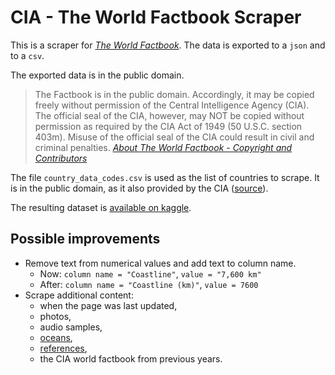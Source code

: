 # CIA - The World Factbook Scraper
This is a scraper for [*The World Factbook*](https://www.cia.gov/the-world-factbook/).
The data is exported to a `json` and to a `csv`.

The exported data is in the public domain.
> The Factbook is in the public domain. Accordingly, it may be copied freely without permission of the Central Intelligence Agency (CIA). The official seal of the CIA, however, may NOT be copied without permission as required by the CIA Act of 1949 (50 U.S.C. section 403m). Misuse of the official seal of the CIA could result in civil and criminal penalties.
*[About The World Factbook - Copyright and Contributors](https://www.cia.gov/the-world-factbook/about/copyright-and-contributors/)*

The file `country_data_codes.csv` is used as the list of countries to scrape.
It is in the public domain, as it also provided by the CIA ([source](https://www.cia.gov/the-world-factbook/references/country-data-codes/)).

The resulting dataset is [available on kaggle](https://www.kaggle.com/datasets/lucafrance/the-world-factbook-by-cia).

## Possible improvements
- Remove text from numerical values and add text to column name.
    - Now: `column name = "Coastline"`, `value = "7,600 km"`
    - After: `column name = "Coastline (km)"`, `value = 7600`
- Scrape additional content:
    - when the page was last updated,
    - photos,
    - audio samples,
    - [oceans](https://www.cia.gov/the-world-factbook/oceans/atlantic-ocean/),
    - [references](https://www.cia.gov/the-world-factbook/references/),
    - the CIA world factbook from previous years.
